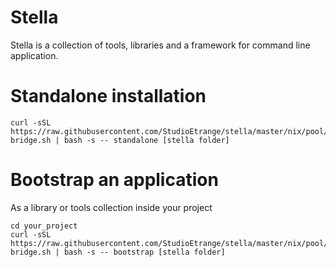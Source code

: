 # Stella

Stella is a collection of tools, libraries and a framework for command line application.

# Standalone installation

	curl -sSL https://raw.githubusercontent.com/StudioEtrange/stella/master/nix/pool/stella-bridge.sh | bash -s -- standalone [stella folder]

# Bootstrap an application

As a library or tools collection inside your project

	cd your_project
	curl -sSL https://raw.githubusercontent.com/StudioEtrange/stella/master/nix/pool/stella-bridge.sh | bash -s -- bootstrap [stella folder]


